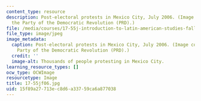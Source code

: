 ```yaml
---
content_type: resource
description: Post-electoral protests in Mexico City, July 2006. (Image courtesy of
  the Party of the Democratic Revolution (PRD).)
file: /media/courses/17-55j-introduction-to-latin-american-studies-fall-2006/15f89a27713ec8d6a33759ca6a877038_17-55jf06.jpg
file_type: image/jpeg
image_metadata:
  caption: Post-electoral protests in Mexico City, July 2006. (Image courtesy of the
    Party of the Democratic Revolution (PRD).)
  credit: ''
  image-alt: Thousands of people protesting in Mexico City.
learning_resource_types: []
ocw_type: OCWImage
resourcetype: Image
title: 17-55jf06.jpg
uid: 15f89a27-713e-c8d6-a337-59ca6a877038
---
```

